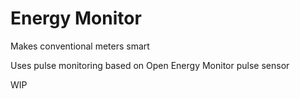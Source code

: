 # Energy Monitor

Makes conventional meters smart

Uses pulse monitoring based on Open Energy Monitor pulse sensor 

WIP 
